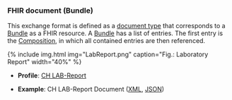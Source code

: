 <!-- markdownlint-disable MD041 -->

### FHIR document (Bundle)

This exchange format is defined as a [document type](https://www.hl7.org/fhir/documents.html) that corresponds to a [Bundle](https://www.hl7.org/fhir/bundle.html) as a FHIR resource. A [Bundle](https://www.hl7.org/fhir/bundle.html) has a list of entries. The first entry is the [Composition](https://www.hl7.org/fhir/composition.html), in which all contained entries are then referenced.

{% include img.html img="LabReport.png" caption="Fig.: Laboratory Report" width="40%" %}

* **Profile**: [CH LAB-Report](StructureDefinition-ch-lab-report-document.html)

* **Example**: CH LAB-Report Document ([XML](Bundle-LabResultReport-1-tvt.xml.html), [JSON](Bundle-LabResultReport-1-tvt.json.html))
